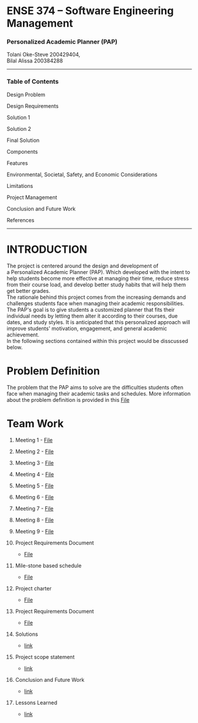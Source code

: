 # ENSE 374 – Software Engineering Management
### Personalized Academic Planner (PAP)

 Tolani Oke-Steve 200429404,  
 Bilal Alissa 200384288

---
### Table of Contents

Design Problem 


Design Requirements 

Solution 1

Solution 2

Final Solution

Components

Features

Environmental, Societal, Safety, and Economic Considerations

Limitations 


Project Management

Conclusion and Future Work

References 

---

 # INTRODUCTION 
 
The project is centered around the design and development of a Personalized Academic Planner (PAP). Which developed with the intent to help students become more effective at managing their time, reduce stress from their course load, and develop better study habits that will help them get better grades.  
The rationale behind this project comes from the increasing demands and challenges students face when managing their academic responsibilities. The PAP's goal is to give students a customized planner that fits their individual needs by letting them alter it according to their courses, due dates, and study styles. It is anticipated that this personalized approach will improve students' motivation, engagement, and general academic achievement.  
In the following sections contained within this project would be disscussed below.

# Problem Definition  

The problem that the PAP aims to solve are the difficulties students often face when managing their academic tasks and schedules. More information about the problem definition is provided in this
[File](https://github.com/ENSE374-F23/group5_proj/blob/main/Business_Case.docx)

# Team Work

1. Meeting 1 - [File]()
2. Meeting 2 - [File]()
3. Meeting 3 - [File]()
4. Meeting 4 - [File]()
5. Meeting 5 - [File]()
6. Meeting 6 - [File]()
7. Meeting 7 - [File]()
8. Meeting 8 - [File]()
9. Meeting 9 - [File]()

3. Project Requirements Document
	- [File](https://github.com/ENSE374-F23/group5_proj/blob/main/Documents/Project_Requirements_Document.docx)
4. Mile-stone based schedule
	- [File](https://github.com/ENSE374-F23/group5_proj/blob/main/Documents/Milestone-Based%20Schedule.docx)
5. Project charter
	- [File](https://github.com/ENSE374-F23/group5_proj/blob/main/Documents/Project%20Charter.docx)
6. Project Requirements Document
	- [File](https://github.com/ENSE374-F23/group5_proj/blob/main/Documents/Project_Requirements_Document.docx)
4. Solutions
	- [link](https://www.example.com)
5. Project scope statement
	- [link](https://www.example.com)
6. Conclusion and Future Work
	- [link](https://www.example.com)
7. Lessons Learned
	- [link](https://www.example.com)
